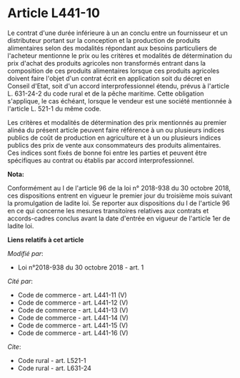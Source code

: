 # Article L441-10

Le contrat d'une durée inférieure à un an conclu entre un fournisseur et un distributeur portant sur la conception et la
production de produits alimentaires selon des modalités répondant aux besoins particuliers de l'acheteur mentionne le prix ou
les critères et modalités de détermination du prix d'achat des produits agricoles non transformés entrant dans la composition
de ces produits alimentaires lorsque ces produits agricoles doivent faire l'objet d'un contrat écrit en application soit du
décret en Conseil d'Etat, soit d'un accord interprofessionnel étendu, prévus à l'article L. 631-24-2 du code rural et de la
pêche maritime. Cette obligation s'applique, le cas échéant, lorsque le vendeur est une société mentionnée à l'article L.
521-1 du même code.

Les critères et modalités de détermination des prix mentionnés au premier alinéa du présent article peuvent faire référence à
un ou plusieurs indices publics de coût de production en agriculture et à un ou plusieurs indices publics des prix de vente
aux consommateurs des produits alimentaires. Ces indices sont fixés de bonne foi entre les parties et peuvent être
spécifiques au contrat ou établis par accord interprofessionnel.

**Nota:**

Conformément au I de l'article 96 de la loi n° 2018-938 du 30 octobre 2018, ces dispositions entrent en vigueur le premier
jour du troisième mois suivant la promulgation de ladite loi. Se reporter aux dispositions du I de l'article 96 en ce qui
concerne les mesures transitoires relatives aux contrats et accords-cadres conclus avant la date d'entrée en vigueur de
l'article 1er de ladite loi.

**Liens relatifs à cet article**

_Modifié par_:

  - Loi n°2018-938 du 30 octobre 2018 - art. 1

_Cité par_:

  - Code de commerce - art. L441-11 (V)
  - Code de commerce - art. L441-12 (V)
  - Code de commerce - art. L441-13 (V)
  - Code de commerce - art. L441-14 (V)
  - Code de commerce - art. L441-15 (V)
  - Code de commerce - art. L441-16 (V)

_Cite_:

  - Code rural - art. L521-1
  - Code rural - art. L631-24
